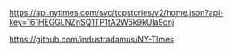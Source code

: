 https://api.nytimes.com/svc/topstories/v2/home.json?api-key=161HEGGLNZnSQ1TP1tA2W5k9kUla9cnj

https://github.com/industradamus/NY-TImes
